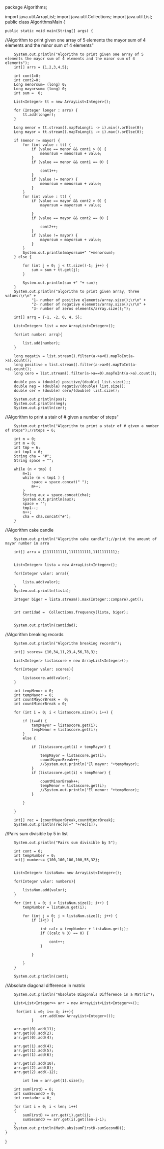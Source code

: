 package Algorithms;

import java.util.ArrayList;
import java.util.Collections;
import java.util.List;
public class AlgorithmsMain {

	public static void main(String[] args) {
	
//Algorithm to print given one array of 5 elements the mayor sum of 4 elements and the minor sum of 4 elements"		

		System.out.println("Algorithm to print given one array of 5 elements the mayor sum of 4 elements and the minor sum of 4 elements");
		int[] arrs = {1,2,3,4,5};
		
		int cont1=0;
		int cont2=0;
		Long menorsum= (long) 0;
		Long mayorsum= (long) 0;
		int sum =  0;
		
		List<Integer> tt = new ArrayList<Integer>();
		
		for (Integer longer : arrs) {
			tt.add(longer);
		}
		
		Long menor = tt.stream().mapToLong(i -> i).min().orElse(0);
		Long mayor = tt.stream().mapToLong(i -> i).max().orElse(0);
		
		if (menor != mayor) {
			for (int value : tt) {
				if (value == menor && cont1 > 0) {
					menorsum = menorsum + value;
				}
				if (value == menor && cont1 == 0) {

					cont1++;
				}
				if (value != menor) {
					menorsum = menorsum + value;
				}			
			}
			for (int value : tt) {
				if (value == mayor && cont2 > 0) {
					mayorsum = mayorsum + value;
	
				}
				if (value == mayor && cont2 == 0) {

					cont2++;
				}
				if (value != mayor) {
					mayorsum = mayorsum + value;
				}
			}		
			System.out.println(mayorsum+" "+menorsum);
		} else {
			
			for (int j = 0; j < tt.size()-1; j++) {
				sum = sum + tt.get(j);
			}
		
			System.out.println(sum +" "+ sum);
		}
		System.out.println("algorithm to print given array, three values:\r\n" + 
				"1- number of positive elements/array.size();\r\n" + 
				"2- number of negative elements/array.size();\r\n" + 
				"3- number of zeros elements/array.size();");

		int[] arrq = {-1, -2, 0, 4, 5};
		
		List<Integer> list = new ArrayList<Integer>();
		
		for(int number: arrq){
			
			list.add(number);
		}
				
		long negativ = list.stream().filter(a->a<0).mapToInt(a->a).count();
		long positive = list.stream().filter(a->a>0).mapToInt(a->a).count();
		long cero = list.stream().filter(a->a==0).mapToInt(a->a).count();
		
		double pos = (double) positive/(double) list.size();;
		double neg = (double) negativ/(double) list.size();
		double cer = (double) cero/(double) list.size();
		
		System.out.println(pos);
		System.out.println(neg);
		System.out.println(cer);
		
//Algorithm to print a stair of # given a number of steps"

		System.out.println("Algorithm to print a stair of # given a number of steps");//steps = 6;

		int n = 0;
		int m = 0;
		int tmp = 6;
		int tmp1 = 6;
		String cha = "#";
		String space = "";
		
		while (n < tmp) {
			m=1;
			while (m < tmp1 ) {
				space = space.concat(" ");
				m++;
			}		
			String aux = space.concat(cha);
			System.out.println(aux);
			space = "";
			tmp1--;
			n++;
			cha = cha.concat("#");
		}

//Algorithm cake candle	

		System.out.println("Algorithm cake candle");//print the amount of mayor number in arra
		
		int[] arra = {1111111111,1111111111,1111111111};
		

		List<Integer> lista = new ArrayList<Integer>();
		
		for(Integer valor: arra){
			
			lista.add(valor);
		}
		System.out.println(lista);
		
		Integer biger = lista.stream().max(Integer::compare).get();

	
		int cantidad =  Collections.frequency(lista, biger);

				
		System.out.println(cantidad);
		
//Algorithm breaking records

		System.out.println("Algorithm breaking records");
		
		int[] scores= {10,34,11,23,4,56,78,3};
		
		List<Integer> listascore = new ArrayList<Integer>();

		for(Integer valor: scores){
			
			listascore.add(valor);
		}
		
		int tempMenor = 0;
		int tempMayor = 0;		
		int countMayorBreak =  0;
		int countMinorBreak = 0;
		
		for (int i = 0; i < listascore.size(); i++) {
			
			if (i==0) {
				tempMayor = listascore.get(i);
				tempMenor = listascore.get(i);
			}
			else {
	
				if (listascore.get(i) > tempMayor) {
					
					tempMayor = listascore.get(i);
					countMayorBreak++;
					//System.out.println("El mayor: "+tempMayor);
				}
				if (listascore.get(i) < tempMenor) {
					
					countMinorBreak++;
					tempMenor = listascore.get(i);
					//System.out.println("El menor: "+tempMenor);
				}
				
			}
			
		}

		int[] rec = {countMayorBreak,countMinorBreak};
		System.out.println(rec[0]+" "+rec[1]);
		
//Pairs sum divisible by 5 in list

		System.out.println("Pairs sum divisible by 5");
	
		int cont = 0;
		int tempNumber = 0;
		int[] numbers= {100,100,100,100,55,32};
		
		
		List<Integer> listaNum= new ArrayList<Integer>();

		for(Integer valor: numbers){
			
			listaNum.add(valor);
		}
		
		for (int i = 0; i < listaNum.size(); i++) {
			tempNumber = listaNum.get(i);
			
			for (int j = 0; j < listaNum.size(); j++) {
				if (i<j) {
					
					int calc = tempNumber + listaNum.get(j);
					if ((calc % 3) == 0) {
						
						cont++;
					}
					
				}
		
			}
		}
		
		System.out.println(cont);
		
//Absolute diagonal difference in matrix

		System.out.println("Absolute Diagonals Difference in a Matrix");

		List<List<Integer>> arr = new ArrayList<List<Integer>>();
	
		 for(int i =0; i<= 4; i++){
		            arr.add(new ArrayList<Integer>());
		        }
		
        arr.get(0).add(11);
        arr.get(0).add(2);
        arr.get(0).add(4);
 
        arr.get(1).add(4);
        arr.get(1).add(5);
        arr.get(1).add(6);
        
        arr.get(2).add(10);
        arr.get(2).add(8);
        arr.get(2).add(-12);
		
        	int len = arr.get(1).size();
        
        int sumFirstD = 0;
        int sumSecondD = 0;
        int contador = 0;
        
        for (int i = 0; i < len; i++) 
        { 
        	sumFirstD += arr.get(i).get(i); 
        	sumSecondD += arr.get(i).get(len-i-1); 
        } 
        System.out.println(Math.abs(sumFirstD-sumSecondD));
    }

}

